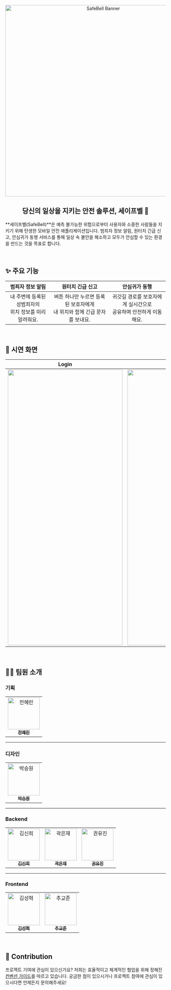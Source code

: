 <br>

<div align="center">
  <img src="https://github.com/user-attachments/assets/d31a1cb6-0cc5-43d1-b8a5-3b9db9e2d747" alt="SafeBell Banner" width="600"/>
</div>

<h2 align="center">당신의 일상을 지키는 안전 솔루션, 세이프벨 🔔</h2>

**세이프벨(SafeBell)**은 예측 불가능한 위험으로부터 사용자와 소중한 사람들을 지키기 위해 탄생한 모바일 안전 애플리케이션입니다. 범죄자 정보 알림, 원터치 긴급 신고, 안심귀가 동행 서비스를 통해 일상 속 불안을 해소하고 모두가 안심할 수 있는 환경을 만드는 것을 목표로 합니다.

<br>

## ✨ 주요 기능

| **범죄자 정보 알림** | **원터치 긴급 신고** | **안심귀가 동행** |
| :---: | :---: | :---: |
| 내 주변에 등록된 성범죄자의<br>위치 정보를 미리 알려줘요. | 버튼 하나만 누르면 등록된 보호자에게<br>내 위치와 함께 긴급 문자를 보내요. | 귀갓길 경로를 보호자에게 실시간으로<br>공유하며 안전하게 이동해요. |

<br>

## 📱 시연 화면

| Login | Home | History | Detail | My Page | Guardian View |
| :---: | :---: | :---: | :---: | :---: | :---: |
| <img src="https://github.com/user-attachments/assets/5deb72d6-26fc-4b3d-9a1f-5fba5689b79d" width="360" height="864"> | <img src="https://github.com/user-attachments/assets/8554f249-ff60-49dd-bce9-62c0b23dbf7c" width="360" height="864"> | <img src="https://github.com/user-attachments/assets/85b30772-e5ef-44a2-8b32-ed1b8d617400" width="360" height="864"> | <img src="https://github.com/user-attachments/assets/066106a0-8a88-425a-9d65-1da5940e50da" width="360" height="864"> | <img src="https://github.com/user-attachments/assets/c82228ee-c038-4231-8008-8c29e9bf93b3" width="360" height="864"> | <img src="https://github.com/user-attachments/assets/cb95b207-04c4-4201-ab03-9c7bca28b694" width="360" height="864"> |
<br>

## 🧑‍💻 팀원 소개

### 기획
<table>
  <tr>
    <td align="center">
      <a href="https://github.com/hayrin0603">
        <img src="https://github.com/hayrin0603.png?size=140" width="100" height="100" alt="전혜린"/>
        <br/>
        <sub><b>전혜린</b></sub>
      </a>
    </td>
  </tr>
</table>

---

### 디자인
<table>
  <tr>
    <td align="center">
      <a href="https://github.com/winterizcoming">
        <img src="https://github.com/winterizcoming.png?size=140" width="100" height="100" alt="박승원"/>
        <br/>
        <sub><b>박승원</b></sub>
      </a>
    </td>
  </tr>
</table>

---

### Backend
<table>
  <tr>
    <td align="center">
      <a href="https://github.com/shinheekim">
        <img src="https://github.com/shinheekim.png?size=140" width="100" height="100" alt="김신희"/>
        <br/>
        <sub><b>김신희</b></sub>
      </a>
    </td>
    <td align="center">
      <a href="https://github.com/kwakeunjae">
        <img src="https://github.com/kwakeunjae.png?size=140" width="100" height="100" alt="곽은재"/>
        <br/>
        <sub><b>곽은재</b></sub>
      </a>
    </td>
    <td align="center">
      <a href="https://github.com/kwonyuujin">
        <img src="https://github.com/kwonyuujin.png?size=140" width="100" height="100" alt="권유진"/>
        <br/>
        <sub><b>권유진</b></sub>
      </a>
    </td>
  </tr>
</table>

---

### Frontend
<table>
  <tr>
    <td align="center">
      <a href="https://github.com/BigHead-Kor">
        <img src="https://github.com/BigHead-Kor.png?size=140" width="100" height="100" alt="김성혁"/>
        <br/>
        <sub><b>김성혁</b></sub>
      </a>
    </td>
    <td align="center">
      <a href="https://github.com/chubeloop">
        <img src="https://github.com/chubeloop.png?size=140" width="100" height="100" alt="추교준"/>
        <br/>
        <sub><b>추교준</b></sub>
      </a>
    </td>
  </tr>
</table>


<br>

## 🌈 Contribution

프로젝트 기여에 관심이 있으신가요? 저희는 효율적이고 체계적인 협업을 위해 정해진 [컨벤션 가이드](링크-여기에-추가)를 따르고 있습니다. 궁금한 점이 있으시거나 프로젝트 참여에 관심이 있으시다면 언제든지 문의해주세요!
